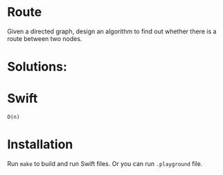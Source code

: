 # Route
Given a directed graph, design an algorithm to find out whether there is a route between two nodes.

# Solutions:

# Swift
```
O(n)
```

# Installation
Run `make` to build and run Swift files. Or you can run `.playground` file.
